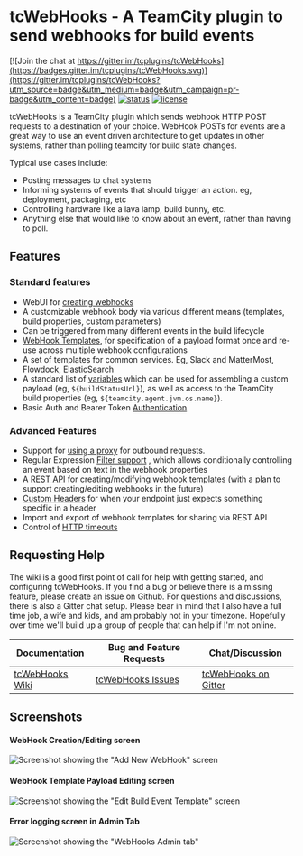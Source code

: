 

# tcWebHooks - A TeamCity plugin to send webhooks for build events

[![Join the chat at https://gitter.im/tcplugins/tcWebHooks](https://badges.gitter.im/tcplugins/tcWebHooks.svg)](https://gitter.im/tcplugins/tcWebHooks?utm_source=badge&utm_medium=badge&utm_campaign=pr-badge&utm_content=badge)
[![status](https://teamcity.jetbrains.com/app/rest/builds/buildType:WebHooksAndOtherPlugins_TcWebHooks/statusIcon)](https://tc.var.run/viewType.html?buildTypeId=WebHooksAndOtherPlugins_TcWebHooks&guest=1)
[![license](https://img.shields.io/badge/license-MT%20License-blue.svg?style=flat)](https://opensource.org/licenses/MIT)

tcWebHooks is a TeamCity plugin which sends webhook HTTP POST requests to a destination of your choice.
WebHook POSTs for events are a great way to use an event driven architecture to get updates in other systems, rather than polling teamcity for build state changes.  

Typical use cases include:
- Posting messages to chat systems
- Informing systems of events that should trigger an action. eg, deployment, packaging, etc
- Controlling hardware like a lava lamp, build bunny, etc.
- Anything else that would like to know about an event, rather than having to poll.

## Features

### Standard features
- WebUI for [creating webhooks](https://github.com/tcplugins/tcWebHooks/wiki/Creating-a-WebHook "Creating a WebHook") 
- A customizable webhook body via various different means (templates, build properties, custom parameters)
- Can be triggered from many different events in the build lifecycle
- [WebHook Templates](https://github.com/tcplugins/tcWebHooks/wiki/WebHook-Templates-:-An-Introduction), for specification of a payload format once and re-use across multiple webhook configurations
- A set of templates for common services. Eg, Slack and MatterMost, Flowdock, ElasticSearch
- A standard list of [variables](https://github.com/tcplugins/tcWebHooks/wiki/Example-Webhook-output "Example Webhook output") which can be used for assembling a custom payload (eg, `${buildStatusUrl}`), as well as access to the TeamCity build properties (eg, `${teamcity.agent.jvm.os.name}`).
- Basic Auth and Bearer Token [Authentication](https://github.com/tcplugins/tcWebHooks/wiki/Enabling-Authentication) 

### Advanced Features
- Support for [using a proxy](https://github.com/tcplugins/tcWebHooks/wiki/Using-a-proxy-server "Using a proxy server")  for outbound requests.
- Regular Expression [Filter support](https://github.com/tcplugins/tcWebHooks/wiki/Applying-Filtering-Criteria-To-WebHook-Execution "Applying Filtering Criteria To WebHook Execution") , which allows conditionally controlling an event based on text in the webhook properties 
- A [REST API](https://github.com/tcplugins/tcWebHooks/wiki/WebHooks-REST-API "WebHooks REST API")  for creating/modifying webhook templates (with a plan to support creating/editing webhooks in the future)
- [Custom Headers](https://github.com/tcplugins/tcWebHooks/wiki/Custom-Headers) for when your endpoint just expects something specific in a header
- Import and export of webhook templates for sharing via REST API
- Control of [HTTP timeouts](https://github.com/tcplugins/tcWebHooks/wiki/Adjusting-HTTP-timeouts-on-a-webhook "Adjusting HTTP timeouts on a webhook") 

## Requesting Help
The wiki is a good first point of call for help with getting started, and configuring tcWebHooks. If you find a bug or believe there is a missing feature, please create an issue on Github. For questions and discussions, there is also a Gitter chat setup. Please bear in mind that I also have a full time job, a wife and kids, and am probably not in your timezone. Hopefully over time we'll build up a group of people that can help if I'm not online.

Documentation | Bug and Feature Requests | Chat/Discussion
------------- | ------------------------ | ---------------
[tcWebHooks Wiki](https://github.com/tcplugins/tcWebHooks/wiki)  | [tcWebHooks Issues](https://github.com/tcplugins/tcWebHooks/issues)  |  [tcWebHooks on Gitter](https://gitter.im/tcplugins/tcWebHooks)

## Screenshots
#### WebHook Creation/Editing screen
![Screenshot showing the "Add New WebHook" screen](https://raw.githubusercontent.com/tcplugins/tcWebHooks/master/docs/images/Screenshot_AddWebHook_04_ConfigureUrlFormatAndEvents.png "Add New WebHook") 

#### WebHook Template Payload Editing screen
![Screenshot showing the "Edit Build Event Template" screen](https://raw.githubusercontent.com/tcplugins/tcWebHooks/master/docs/images/Screenshot_Templates_EditBuildEventTemplate.png "Edit Build Event Template") 

#### Error logging screen in Admin Tab
![Screenshot showing the "WebHooks Admin tab"](https://raw.githubusercontent.com/tcplugins/tcWebHooks/master/docs/images/Screenshot_AdminTab_StatsAndErrors.png "WebHooks Admin Tab in TeamCity administration section") 
